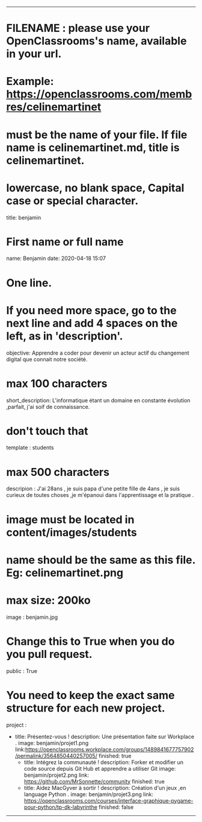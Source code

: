 ---

# FILENAME : please use your OpenClassrooms's name, available in your url.
# Example: https://openclassrooms.com/membres/celinemartinet
# must be the name of your file. If file name is celinemartinet.md, title is celinemartinet.
# lowercase, no blank space, Capital case or special character.
title: benjamin

# First name or full name
name: Benjamin
date: 2020-04-18 15:07

# One line.
# If you need more space, go to the next line and add 4 spaces on the left, as in 'description'.
objective: Apprendre a coder pour devenir un acteur actif du changement digital que connait notre société.

# max 100 characters
short_description: L'informatique étant un domaine en constante évolution ,parfait, j'ai soif de connaissance.

# don't touch that
template : students

# max 500 characters
descripion : J'ai 28ans , je suis papa d'une petite fille de 4ans , je suis curieux de toutes choses ,je m'épanoui dans l'apprentissage et la pratique .

# image must be located in content/images/students
# name should be the same as this file. Eg: celinemartinet.png
# max size: 200ko
image : benjamin.jpg

# Change this to True when you do you pull request.
public : True

# You need to keep the exact same structure for each new project.
project : 
- title: Présentez-vous !
    description: Une présentation faite sur Workplace .
    image: benjamin/projet1.png
    link:https://openclassrooms.workplace.com/groups/1489841677757902/permalink/3564850440257005/
    finished: true
  - title: Intégrez la communauté !
    description: Forker et modifier un code source depuis Git Hub et apprendre a utiliser Git
    image: benjamin/projet2.png
    link: https://github.com/MrSonnette/community
    finished: true
  - title: Aidez MacGyver à sortir !
    description: Création d'un jeux ,en language Python .
    image: benjamin/projet3.png
    link: https://openclassrooms.com/courses/interface-graphique-pygame-pour-python/tp-dk-labyrinthe
    finished: false
---
